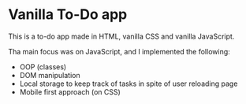 # Vanilla To-Do app

This is a to-do app made in HTML, vanilla CSS and vanilla JavaScript.

Tha main focus was on JavaScript, and I implemented the following:
- OOP (classes)
- DOM manipulation
- Local storage to keep track of tasks in spite of user reloading page
- Mobile first approach (on CSS)
